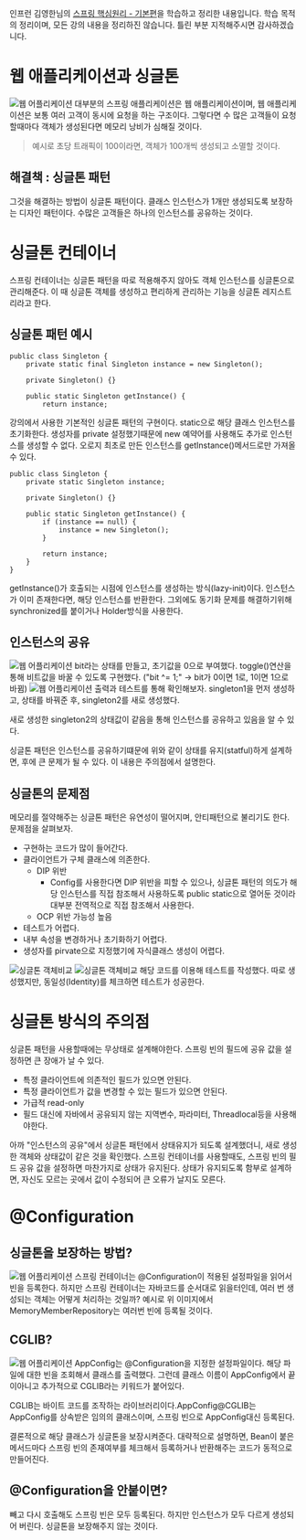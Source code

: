 인프런 김영한님의 [스프링 핵심원리 - 기본편](https://www.inflearn.com/course/%EC%8A%A4%ED%94%84%EB%A7%81-%ED%95%B5%EC%8B%AC-%EC%9B%90%EB%A6%AC-%EA%B8%B0%EB%B3%B8%ED%8E%B8/dashboard)을 학습하고 정리한 내용입니다. 학습 목적의 정리이며, 모든 강의 내용을 정리하진 않습니다. 틀린 부분 지적해주시면 감사하겠습니다. 

# 웹 애플리케이션과 싱글톤
![웹 어플리케이션](./images/1.png)
대부분의 스프링 애플리케이션은 웹 애플리케이션이며, 웹 애플리케이션은 보통 여러 고객이 동시에 요청을 하는 구조이다. 그렇다면 수 많은 고객들이 요청할때마다 객체가 생성된다면 메모리 낭비가 심해질 것이다. 
>예시로 초당 트래픽이 100이라면, 객체가 100개씩 생성되고 소멸할 것이다.

## 해결책 : 싱글톤 패턴
그것을 해결하는 방법이 싱글톤 패턴이다. 클래스 인스턴스가 1개만 생성되도록 보장하는 디자인 패턴이다. 수많은 고객들은 하나의 인스턴스를 공유하는 것이다.

# 싱글톤 컨테이너

스프링 컨테이너는 싱글톤 패턴을 따로 적용해주지 않아도 객체 인스턴스를 싱글톤으로 관리해준다. 이 때 싱글톤 객체를 생성하고 편리하게 관리하는 기능을 싱글톤 레지스트리라고 한다.
## 싱글톤 패턴 예시
```
public class Singleton {
    private static final Singleton instance = new Singleton();

    private Singleton() {}
    
    public static Singleton getInstance() {
        return instance;
```
강의에서 사용한 기본적인 싱글톤 패턴의 구현이다. static으로 해당 클래스 인스턴스를 초기화한다. 생성자를 private 설정했기때문에 new 예약어를 사용해도 추가로 인스턴스를 생성할 수 없다. 오로지 최초로 만든 인스턴스를 getInstance()메서드로만 가져올 수 있다.

```
public class Singleton {
    private static Singleton instance;

    private Singleton() {}

    public static Singleton getInstance() {
        if (instance == null) {
            instance = new Singleton();
        }

        return instance;
    }
}
```
getInstance()가 호출되는 시점에 인스턴스를 생성하는 방식(lazy-init)이다. 인스턴스가 이미 존재한다면, 해당 인스턴스를 반환한다. 그외에도 동기화 문제를 해결하기위해 synchronized를 붙이거나 Holder방식을 사용한다.

## 인스턴스의 공유
![웹 어플리케이션](./images/4.png)
bit라는 상태를 만들고, 초기값을 0으로 부여했다. toggle()연산을 통해 비트값을 바꿀 수 있도록 구현했다. ("bit ^= 1;" -> bit가 0이면 1로, 1이면 1으로 바뀜)
![웹 어플리케이션](./images/5.png)
출력과 테스트를 통해 확인해보자. singleton1을 먼저 생성하고, 상태를 바꿔준 후, singleton2를 새로 생성했다.

새로 생성한 singleton2의 상태값이 같음을 통해 인스턴스를 공유하고 있음을 알 수 있다. 

싱글톤 패턴은 인스턴스를 공유하기떄문에 위와 같이 상태를 유지(statful)하게 설계하면, 후에 큰 문제가 될 수 있다. 이 내용은 주의점에서 설명한다.

## 싱글톤의 문제점
메모리를 절약해주는 싱글톤 패턴은 유연성이 떨어지며, 안티패턴으로 불리기도 한다. 문제점을 살펴보자.
- 구현하는 코드가 많이 들어간다.
- 클라이언트가 구체 클래스에 의존한다.
    - DIP 위반
        - Config를 사용한다면 DIP 위반을 피할 수 있으나, 싱글톤 패턴의 의도가 해당 인스턴스를 직접 참조해서 사용하도록 public static으로 열어둔 것이라 대부분 전역적으로 직접 참조해서 사용한다.
    - OCP 위반 가능성 높음
- 테스트가 어렵다.
- 내부 속성을 변경하거나 초기화하기 어렵다.
- 생성자를 pirvate으로 지정했기에 자식클래스 생성이 어렵다.

![싱글톤 객체비교](./images/2.png)
![싱글톤 객체비교](./images/3.png)
해당 코드를 이용해 테스트를 작성했다. 따로 생성했지만, 동일성(Identity)를 체크하면 테스트가 성공한다.

# 싱글톤 방식의 주의점
싱글톤 패턴을 사용할때에는 무상태로 설계해야한다. 스프링 빈의 필드에 공유 값을 설정하면 큰 장애가 날 수 있다.
- 특정 클라이언트에 의존적인 필드가 있으면 안된다.
- 특정 클라이언트가 값을 변경할 수 있는 필드가 있으면 안된다.
- 가급적 read-only
- 필드 대신에 자바에서 공유되지 않는 지역변수, 파라미터, Threadlocal등을 사용해야한다.

아까 "인스턴스의 공유"에서 싱글톤 패턴에서 상태유지가 되도록 설계했더니, 새로 생성한 객체와 상태값이 같은 것을 확인했다. 스프링 컨테이너를 사용할때도, 스프링 빈의 필드 공유 값을 설정하면 마찬가지로 상태가 유지된다. 상태가 유지되도록 함부로 설계하면, 자신도 모르는 곳에서 값이 수정되어 큰 오류가 날지도 모른다.

# \@Configuration
## 싱글톤을 보장하는 방법?
![웹 어플리케이션](./images/7.png)
스프링 컨테이너는 \@Configuration이 적용된 설정파일을 읽어서 빈을 등록한다. 하지만 스프링 컨테이너는 자바코드를 순서대로 읽을터인데, 여러 번 생성되는 객체는 어떻게 처리하는 것일까? 예시로 위 이미지에서 MemoryMemberRepository는 여러번 빈에 등록될 것이다.

## CGLIB?
![웹 어플리케이션](./images/6.png)
AppConfig는 \@Configuration을 지정한 설정파일이다. 해당 파일에 대한 빈을 조회해서 클래스를 출력했다. 그런데 클래스 이름이 AppConfig에서 끝이아니고 추가적으로 CGLIB라는 키워드가 붙어있다.

CGLIB는 바이트 코드를 조작하는 라이브러리이다.AppConfig@CGLIB는 AppConfig를 상속받은 임의의 클래스이며, 스프링 빈으로 AppConfig대신 등록된다. 

결론적으로 해당 클래스가 싱글톤을 보장시켜준다. 대략적으로 설명하면, Bean이 붙은 메서드마다 스프링 빈의 존재여부를 체크해서 등록하거나 반환해주는 코드가 동적으로 만들어진다.

## \@Configuration을 안붙이면?
빼고 다시 호출해도 스프링 빈은 모두 등록된다. 하지만 인스턴스가 모두 다르게 생성되어 버린다. 싱글톤을 보장해주지 않는 것이다.